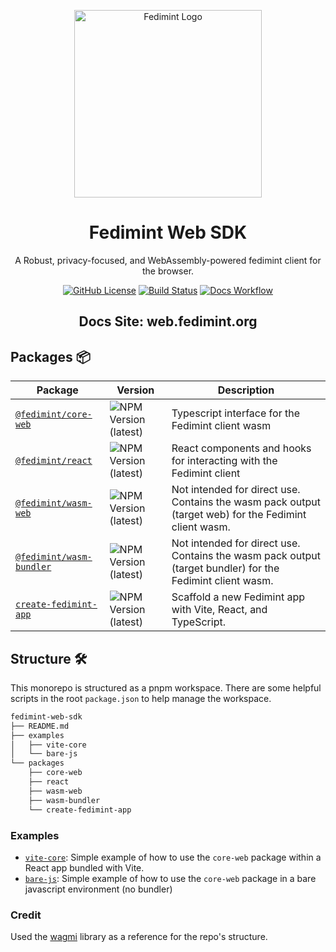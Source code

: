 <p align="center">
  <img src="../docs/public/icon.png" alt="Fedimint Logo" width="300" />
  <!-- Removes the border below the header tag -->
  <div id="toc"><ul align="center" style="list-style: none;"><summary>
    <h1><b>Fedimint Web SDK</b></h1>
    <p>A Robust, privacy-focused, and WebAssembly-powered fedimint client for the browser.</p>
  </summary></ul></div>

  <p align="center">
    <a href="https://github.com/fedimint/fedimint-web-sdk/blob/main/LICENSE"><img src="https://img.shields.io/github/license/fedimint/fedimint-web-sdk?style=plastic&color=blue" alt="GitHub License" /></a>
    <a href="https://github.com/fedimint/fedimint-web-sdk/actions"><img src="https://img.shields.io/github/actions/workflow/status/fedimint/fedimint-web-sdk/.github%2Fworkflows%2Fchangesets.yml?style=plastic&label=CI&color=green" alt="Build Status" /></a>
    <a href="https://web.fedimint.org"><img src="https://img.shields.io/github/actions/workflow/status/fedimint/fedimint-web-sdk/deploy-docs.yml?style=plastic&label=Docs%20Site&color=%2303b1fc" alt="Docs Workflow" /></a>
  </p>
  
  <!-- Removes the border below the header tag -->
  <div id="toc"><ul align="center" style="list-style: none;"><summary>
    <h2>
        Docs Site: <a href="https://web.fedimint.org">web.fedimint.org</a>
    </h2>
  </summary></ul></div>

## Packages 📦

| Package                                                                 | Version                                                                                                                                                                                                                                                                               | Description                                                                                               |
| ----------------------------------------------------------------------- | ------------------------------------------------------------------------------------------------------------------------------------------------------------------------------------------------------------------------------------------------------------------------------------- | --------------------------------------------------------------------------------------------------------- |
| [`@fedimint/core-web`](https://npmjs.com/package/fedimint/core-web)     | ![NPM Version (latest)](<https://img.shields.io/npm/v/%40fedimint%2Fcore-web?style=plastic&logo=npm&logoColor=rgb(187%2C%2054%2C%2057)&label=%40fedimint%2Fcore-web>)                                                                                                                 | Typescript interface for the Fedimint client wasm                                                         |
| [`@fedimint/react`](https://web.fedimint.org/docs/core/getting-started) | ![NPM Version (latest)](<https://img.shields.io/npm/v/%40fedimint%2Freact?style=plastic&logo=npm&logoColor=rgb(187%2C%2054%2C%2057)&label=%40fedimint%2Freact>)                                                                                                                       | React components and hooks for interacting with the Fedimint client                                       |
| [`@fedimint/wasm-web`](../packages/wasm-web/README.md)                  | ![NPM Version (latest)](<https://img.shields.io/npm/v/%40fedimint%2Ffedimint-client-wasm-web?style=plastic&logo=npm&logoColor=rgb(187%2C%2054%2C%2057)&label=%40fedimint%2Fwasm-web&link=https%3A%2F%2Fwww.npmjs.com%2Fpackage%2F%40fedimint%2Ffedimint-client-wasm-web>)             | Not intended for direct use. Contains the wasm pack output (target web) for the Fedimint client wasm.     |
| [`@fedimint/wasm-bundler`](../packages/wasm-bundler/README.md)          | ![NPM Version (latest)](<https://img.shields.io/npm/v/%40fedimint%2Ffedimint-client-wasm-bundler?style=plastic&logo=npm&logoColor=rgb(187%2C%2054%2C%2057)&label=%40fedimint%2Fwasm-bundler&link=https%3A%2F%2Fwww.npmjs.com%2Fpackage%2F%40fedimint%2Ffedimint-client-wasm-bundler>) | Not intended for direct use. Contains the wasm pack output (target bundler) for the Fedimint client wasm. |
| [`create-fedimint-app`](../packages/create-fedimint-app/README.md)      | ![NPM Version (latest)](<https://img.shields.io/npm/v/create-fedimint-app?style=plastic&logo=npm&logoColor=rgb(187%2C%2054%2C%2057)&label=create-fedimint-app&link=https%3A%2F%2Fwww.npmjs.com%2Fpackage%2Fcreate-fedimint-app>)                                                      | Scaffold a new Fedimint app with Vite, React, and TypeScript.                                             |

## Structure 🛠️

This monorepo is structured as a pnpm workspace. There are some helpful scripts in the root `package.json` to help manage the workspace.

```bash
fedimint-web-sdk
├── README.md
├── examples
│   ├── vite-core
│   └── bare-js
└── packages
    ├── core-web
    ├── react
    ├── wasm-web
    ├── wasm-bundler
    └── create-fedimint-app
```

### Examples

- [`vite-core`](../examples/vite-core/README.md): Simple example of how to use the `core-web` package within a React app bundled with Vite.
- [`bare-js`](../examples/bare-js/README.md): Simple example of how to use the `core-web` package in a bare javascript environment (no bundler)

### Credit

Used the [wagmi](https://github.com/wevm/wagmi) library as a reference for the repo's structure.
